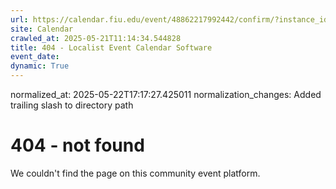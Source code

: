 ```yaml
---
url: https://calendar.fiu.edu/event/48862217992442/confirm/?instance_id=49163439137615&return=https%3A%2F%2Fcalendar.fiu.edu%2Fcalendar%3Fevent_types%255B%255D%3D121720
site: Calendar
crawled_at: 2025-05-21T11:14:34.544828
title: 404 - Localist Event Calendar Software
event_date: 
dynamic: True
---
```

normalized_at: 2025-05-22T17:17:27.425011
normalization_changes: Added trailing slash to directory path

# 404 - not found
We couldn't find the page on this community event platform.
